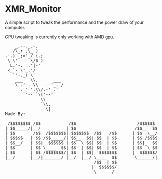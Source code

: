 # XMR_Monitor
A simple script to tweak the performance and the power draw of your computer.

GPU tweaking is currently only working with AMD gpu.

<pre>
    _,--._.-,
   /\_r-,\_ )
.-.) _;='_/ (.;
 \ \'     \/S )
  L.'-. _.'|-'
 <_`-'\'_.'/
   `'-._( \
    ___   \\,      ___
    \ .'-. \\   .-'_. /
     '._' '.\\/.-'_.'
        '--``\('--'
              \\
              `\\,
                \|
Made By:

 /$$$$$$$$ /$$           /$$                        /$$$$$$    
| $$_____/|__/          | $$                       /$$__  $$   
| $$       /$$  /$$$$$$$| $$$$$$$  /$$   /$$      | $$  \__/   
| $$$$$   | $$ /$$_____/| $$__  $$| $$  | $$      | $$ /$$$$   
| $$__/   | $$|  $$$$$$ | $$  \ $$| $$  | $$      | $$|_  $$   
| $$      | $$ \____  $$| $$  | $$| $$  | $$      | $$  \ $$   
| $$      | $$ /$$$$$$$/| $$  | $$|  $$$$$$$      |  $$$$$$//$$
|__/      |__/|_______/ |__/  |__/ \____  $$       \______/|__/
                                   /$$  | $$                   
                                  |  $$$$$$/                   
                                   \______/
</pre>
